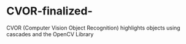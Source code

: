 # CVOR-finalized-
CVOR (Computer Vision Object Recognition) highlights objects using cascades and the OpenCV Library
